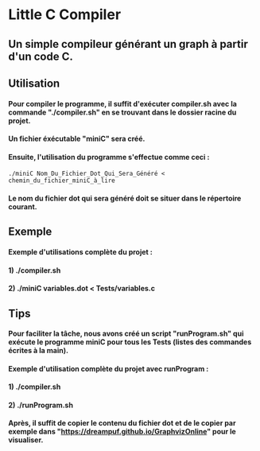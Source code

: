 # Little C Compiler

## Un simple compileur générant un graph à partir d'un code C.

## Utilisation

#### Pour compiler le programme, il suffit d'exécuter compiler.sh avec la commande "./compiler.sh" en se trouvant dans le dossier racine du projet.
#### Un fichier éxécutable "miniC" sera créé.
#### Ensuite, l'utilisation du programme s'effectue comme ceci :

```
./miniC Nom_Du_Fichier_Dot_Qui_Sera_Généré < chemin_du_fichier_miniC_à_lire
```

#### Le nom du fichier dot qui sera généré doit se situer dans le répertoire courant.

## Exemple
#### Exemple d'utilisations complète du projet : 

#### 1) ./compiler.sh
#### 2) ./miniC variables.dot < Tests/variables.c


## Tips
#### Pour faciliter la tâche, nous avons créé un script "runProgram.sh" qui exécute le programme miniC pour tous les Tests (listes des commandes écrites à la main).

#### Exemple d'utilisation complète du projet avec runProgram : 

#### 1) ./compiler.sh
#### 2) ./runProgram.sh


#### Après, il suffit de copier le contenu du fichier dot et de le copier par exemple dans "https://dreampuf.github.io/GraphvizOnline" pour le visualiser.
